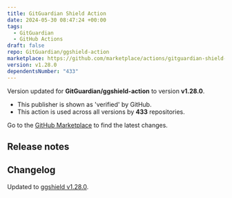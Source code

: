 ```yaml
---
title: GitGuardian Shield Action
date: 2024-05-30 08:47:24 +00:00
tags:
  - GitGuardian
  - GitHub Actions
draft: false
repo: GitGuardian/ggshield-action
marketplace: https://github.com/marketplace/actions/gitguardian-shield-action
version: v1.28.0
dependentsNumber: "433"
---
```



Version updated for **GitGuardian/ggshield-action** to version **v1.28.0**.
- This publisher is shown as 'verified' by GitHub.
- This action is used across all versions by **433** repositories.

Go to the [GitHub Marketplace](https://github.com/marketplace/actions/gitguardian-shield-action) to find the latest changes.

## Release notes

## Changelog
Updated to [ggshield v1.28.0](https://github.com/GitGuardian/ggshield/releases/v1.28.0).
